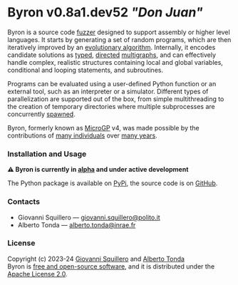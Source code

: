 # Byron v0.8a1.dev52 *"Don Juan"*

Byron is a source code [fuzzer](https://en.wikipedia.org/wiki/Fuzzing) designed to support assembly or higher level languages. It starts by generating a set of random programs, which are then iteratively improved by an [evolutionary algorithm](https://cad-polito-it.github.io/byron/evolution). Internally, it encodes candidate solutions as [typed](https://rcor.me/papers/typed-graph-theory.pdf), [directed](https://en.wikipedia.org/wiki/Graph_(discrete_mathematics)#Directed_graph) [multigraphs](https://en.wikipedia.org/wiki/Multigraph), and can effectively handle complex, realistic structures containing local and global variables, conditional and looping statements, and subroutines.

Programs can be evaluated using a user-defined Python function or an external tool, such as an interpreter or a simulator. Different types of parallelization are supported out of the box, from simple multithreading to the creation of temporary directories where multiple subprocesses are concurrently [spawned](https://en.wikipedia.org/wiki/Spawn_(computing)).

Byron, formerly known as [MicroGP](https://github.com/microgp) v4, was made possible by the contributions of [many individuals](contributors) over [many years](history). 

### Installation and Usage

**⚠️ Byron is currently in [alpha](https://en.wikipedia.org/wiki/Software_release_life_cycle#Alpha) and under active development**

The Python package is available on [PyPi](https://pypi.org/project/byron/), the source code is on [GitHub](https://github.com/cad-polito-it/byron).

### Contacts

* Giovanni Squillero — <giovanni.squillero@polito.it>
* Alberto Tonda — <alberto.tonda@inrae.fr>

### License

Copyright (c) 2023-24 [Giovanni Squillero](https://github.com/squillero) and [Alberto Tonda](https://github.com/albertotonda/)  
Byron is [free and open-source software](https://en.wikipedia.org/wiki/Free_and_open-source_software), and it is distributed under the [Apache License 2.0](https://opensource.org/license/apache-2-0/).
